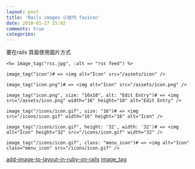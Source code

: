 ```yaml
---
layout: post
title: 'Rails images 小技巧 favicon'
date: 2018-01-27 15:02
comments: true
categories: 
---
```

要在rails 頁面使用圖片方式

	<%= image_tag("rss.jpg", :alt => "rss feed") %>

	image_tag("icon")# => <img alt="Icon" src="/assets/icon" />

	image_tag("icon.png")# => <img alt="Icon" src="/assets/icon.png" />

	image_tag("icon.png", size: "16x10", alt: "Edit Entry")# => <img src="/assets/icon.png" width="16" height="10" alt="Edit Entry" />

	image_tag("/icons/icon.gif", size: "16")# => <img src="/icons/icon.gif" width="16" height="16" alt="Icon" />

	image_tag("/icons/icon.gif", height: '32', width: '32')# => <img alt="Icon" height="32" src="/icons/icon.gif" width="32" />

	image_tag("/icons/icon.gif", class: "menu_icon")# => <img alt="Icon" class="menu_icon" src="/icons/icon.gif" />

[add-image-to-layout-in-ruby-on-rails](https://stackoverflow.com/questions/1814736/add-image-to-layout-in-ruby-on-rails)
[image_tag](https://apidock.com/rails/ActionView/Helpers/AssetTagHelper/image_tag)